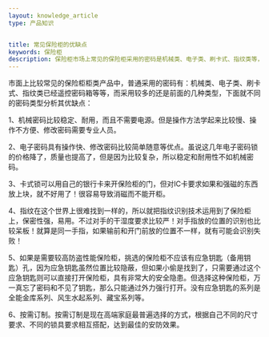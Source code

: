 ```yaml
---
layout: knowledge_article
type: 产品知识


title: 常见保险柜的优缺点
keywords: 保险柜
description: 保险柜市场上常见的保险柜采用的密码是机械类、电子类、刷卡式、指纹类等，本文主要通过过分析常用密码类型保险柜的有缺点。
---
```

市面上比较常见的保险柜柜类产品中，普通采用的密码有：机械类、电子类、刷卡式、指纹类已经遥控密码箱等等，而采用较多的还是前面的几种类型，下面就不同的密码类型分析其优缺点： 　　

1、机械密码比较稳定、耐用，而且不需要电源。但是操作方法学起来比较慢、操作不方便、修改密码需要专业人员。

2、电子密码具有操作快、修改密码比较简单随意等优点。虽说这几年电子密码锁的价格降了，质量也提高了，但是因为比较复杂，所以稳定和耐用性不如机械密码。 　　

3、卡式锁可以用自己的银行卡来开保险柜的门，但对IC卡要求如果和强磁的东西放上块，就不好用了！很容易导致消磁而不能开柜。

4、指纹在这个世界上很难找到一样的，所以就把指纹识别技术运用到了保险柜上，保密性强，易用。不过对手的干湿度要求比较严！对手指放的位置的识别也比较呆板！就算是同一手指，如果输前和开门前放的位置不一样，就有可能会识别失败！ 　　

5、如果是需要较高防盗性能保险柜，挑选的保险柜不应该有应急钥匙（备用钥匙）孔，因为应急钥匙虽然位置比较隐蔽，但如果小偷是找到了，只需要通过这个应急钥匙则可以直接打开保险柜，具有非常大的安全隐患。但选择这种保险柜，万一真忘了密码和不见了钥匙，那么只能通过外力强行打开。没有应急钥匙的系列是全能金库系列、风生水起系列、藏宝系列等。

6、按需订制。按需订制是现在高端家庭最普遍选择的方式，根据自己不同的尺寸要求、不同的锁具要求相互搭配，达到最佳的安防效果。
